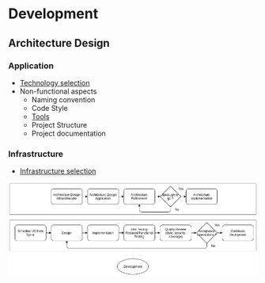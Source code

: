 # Development

## Architecture Design
### Application
* [Technology selection](technology-selection.md)
* Non-functional aspects
  * Naming convention
  * Code Style
  * [Tools](tools.md)
  * Project Structure
  * Project documentation
### Infrastructure
* [Infrastructure selection](infrastructure-selection.md)

![](../images/ideation-development.png)